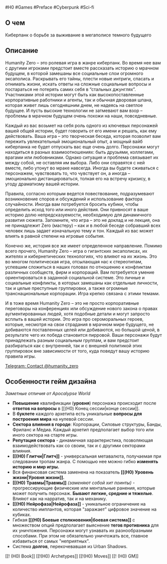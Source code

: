 #H0 #Games #Preface #Cyberpunk #Sci-fi 

## О чем
Киберпанк  о борьбе за выживание в мегаполисе темного будущего

## Описание
Humanity Zero – это ролевая игра в жанре киберпанк. Во время нее вам с другими игроками предстоит вместе рассказать историю о мрачном будущем, в которой замешаны все социальные слои огромного эксаполиса. Раскрывать его тайны, плести новые интриги, спасать и отнимать жизни, искать ответы на сложные социальные вопросы и постараться не потерять самих себя в “стальных джунглях”. Участниками этой истории могут быть как высокопоставленные корпоративные работники и агенты, так и обычная дворовая шпана, которая живет лишь сегодняшним днем, не надеясь на светлое будущее. И пусть высокие технологии не затмевают вам взор – проблемы в мрачном будущем очень похожи на наши, повседневные. 

Каждый из вас возьмет на себя роль одного из ключевых персонажей вашей общей истории, будет говорить от его имени и решать, как ему действовать. Ваша игра – это творческая беседа, которая позволит вам пережить увлекательный эмоциональный опыт, а мощный вайб киберпанка не будет отпускать вас еще очень долго. Персонажи могут находиться в разных взаимоотношениях: быть друзьями, коллегами, врагами или любовниками. Однако ситуация и проблема связывает их между собой, не оставляя им выбора. Либо они справятся с ней вместе, либо утонут во мраке навсегда. Иногда вы будете сживаться с персонажем, чувствовать то, что чувствует он, а иногда – эмоционально дистанцироваться, толкая его на встречу кризису, в угоду драматизму вашей истории.

Правила, согласно которым ведется повествование, подразумевают возникновение споров и обсуждений и использование фактора случайности. Иногда вам потребуется бросить кубики, чтобы определить исход того или иного действия. Они привносят в ваше историю долю непредсказуемости, необходимую для динамичного развития сюжета. Запомните, что игра – это не доклад и не лекция, она не принадлежит Zero (мастеру) – как и в любой беседе собравший всех человек лишь задает изначальную тему и тон. Каждый из вас может влиять в равной степени на игровые события. 

Конечно же, история все же имеет определенное направление. Помимо всего прочего, Humanity Zero – игра о гигантских эксаполисах, их жителях и кибернетических технологиях, что влияют на их жизнь. Это во многом политическая игра, отсылающая нас к стереотипам, успевшим сложиться в наших головах по отношению к конфликтам различных сообществ, фирм и корпораций. Вам потребуется умение ориентироваться в заданной социальной системе. Это личные и социальные конфликты, в которых замешаны как отдельные личности, так и целые преступные группировки, а также огромные транснациональные корпорации. Игра крепко связана с этими темами.

И в тоже время Humanity Zero – это не просто корпоративные переговоры на конференциях или обсуждение нового закона о правах аугментированных людей, хотя подобные детали и могут запросто всплыть в вашей истории. Это игра про сероморальных героев, которые, несмотря на свои страдания в мрачном мире будущего, не добиваются поставленных целей или добиваются, но большой ценой, в результате чего их победа становится пирровой. Ваши персонажи будут принадлежать разным социальным группам, и вам предстоит разбираться как с внутренней, так и с внешней политикой этих группировок вне зависимости от того, куда поведут вашу историю правила игры.

[Telegram: Contact @humanity\_zero](https://t.me/humanity_zero)  

## Особенности гейм дизайна 
*Заметные отличия от Apocalypse World*

- **Повышение** квалификации (**уровня**) персонажа происходит после **ответов на вопросы** в [[(H0) Конец сессии|конце сессии]]. 
- В **буклете** каждого архетипа есть уникальные **вопросы для построения мира** на нулевой сессии. 
- **Сектора влияния в городе**: Корпорации, Силовые структуры, Банды, Фриланс и Медиа. Каждый архетип предполагает выбор того или иного сектора на старте игры. 
- **Репутация сектора** - динамичная характеристика, позволяющая взаимодействовать как со своим, так и с другими секторами влияния. 
- **[[(H0) Глитчи|Глитч]]** - универсальная метавалюта, получаемая при следовании тропам жанра. С помощью нее можно гибко **изменять историю и мир игры.** 
- Вся финансовая система заменена на показатель **[[(H0) Уровень жизни|Уровня жизни]].** 
- **[[(H0) Травмы|Травмы]]** *(заменяют собой хит поинты)* - прогрессирующие физические или ментальные ранения, которые может получить персонаж. **Бывают легкие, средние и тяжелые**. Влияют как на нарратив, так и на механику. 
- **[[(H0) Нейрофаза|Нейрофаза]]** - уникальное ограничение на количество имплантов, которая "заражает" цифровое значение на кубиках. 
- Гибкая **[[(H0) Боевые столкновения|боевая система]]** с множеством опций предполагает выяснение **тегов противника** для их уничтожения. Персонажи могут узнавать их разнообразными способами. При этом не обязательно уничтожать все, главное избавиться от самых "неприятных". 
- Система **долгов**, перекочевавшая из Urban Shadows.

[[! (H0) Book]]
[[!(H0) Archetypes]]
[[!(H0) Moves]]
[[! (H0) GM]]